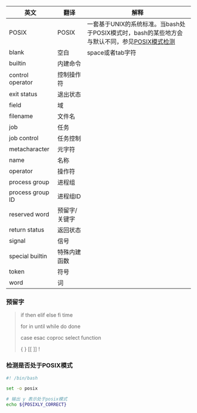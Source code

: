 | 英文             | 翻译          | 解释                                                         |
| ---------------- | ------------- | ------------------------------------------------------------ |
| POSIX            | POSIX         | 一套基于UNIX的系统标准。当bash处于POSIX模式时，bash的某些地方会与默认不同，参见[POSIX模式检测](#检测是否处于POSIX模式) |
| blank            | 空白          | space或者tab字符                                             |
| builtin          | 内建命令      |                                                              |
| control operator | 控制操作符    |                                                              |
| exit status      | 退出状态      |                                                              |
| field            | 域            |                                                              |
| filename         | 文件名        |                                                              |
| job              | 任务          |                                                              |
| job control      | 任务控制      |                                                              |
| metacharacter    | 元字符        |                                                              |
| name             | 名称          |                                                              |
| operator         | 操作符        |                                                              |
| process group    | 进程组        |                                                              |
| process group ID | 进程组ID      |                                                              |
| reserved word    | 预留字/关键字 |                                                              |
| return status    | 返回状态      |                                                              |
| signal           | 信号          |                                                              |
| special builtin  | 特殊内建函数  |                                                              |
| token            | 符号          |                                                              |
| word             | 词            |                                                              |



### 预留字

> if	then	elif	else	fi	time
>
> for	in	until	while	do	done
>
> case	esac	coproc	select	function
>
> {	}	[[	]]	!



### 检测是否处于POSIX模式

```bash
#! /bin/bash

set -o posix

# 输出 y 表示处于posix模式
echo ${POSIXLY_CORRECT}
```

